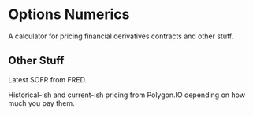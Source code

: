 # Options Numerics
A calculator for pricing financial derivatives contracts and other stuff.

## Other Stuff

Latest SOFR from FRED.

Historical-ish and current-ish pricing from Polygon.IO depending on how much you pay them.
